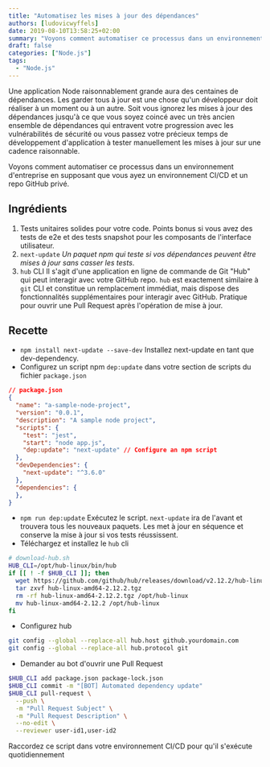 ```yaml
---
title: "Automatisez les mises à jour des dépendances"
authors: [ludovicwyffels]
date: 2019-08-10T13:58:25+02:00
summary: "Voyons comment automatiser ce processus dans un environnement d'entreprise en supposant que vous ayez un environnement CI/CD et un repo GitHub privé."
draft: false
categories: ["Node.js"]
tags:
  - "Node.js"
---
```


Une application Node raisonnablement grande aura des centaines de dépendances. Les garder tous à jour est une chose qu'un développeur doit réaliser à un moment ou à un autre. Soit vous ignorez les mises à jour des dépendances jusqu'à ce que vous soyez coincé avec un très ancien ensemble de dépendances qui entravent votre progression avec les vulnérabilités de sécurité ou vous passez votre précieux temps de développement d'application à tester manuellement les mises à jour sur une cadence raisonnable.

Voyons comment automatiser ce processus dans un environnement d'entreprise en supposant que vous ayez un environnement CI/CD et un repo GitHub privé.

## Ingrédients

1. Tests unitaires solides pour votre code. Points bonus si vous avez des tests de e2e et des tests snapshot pour les composants de l'interface utilisateur.
2. `next-update` _Un paquet npm qui teste si vos dépendances peuvent être mises à jour sans casser les tests_.
3. `hub` CLI Il s'agit d'une application en ligne de commande de Git "Hub" qui peut interagir avec votre GitHub repo. `hub` est exactement similaire à `git` CLI et constitue un remplacement immédiat, mais dispose des fonctionnalités supplémentaires pour interagir avec GitHub. Pratique pour ouvrir une Pull Request après l'opération de mise à jour.

## Recette

- `npm install next-update --save-dev`
  Installez next-update en tant que dev-dependency.
- Configurez un script npm `dep:update` dans votre section de scripts du fichier `package.json`

```json
// package.json
{
  "name": "a-sample-node-project",
  "version": "0.0.1",
  "description": "A sample node project",
  "scripts": {
    "test": "jest",
    "start": "node app.js",
    "dep:update": "next-update" // Configure an npm script
  },
  "devDependencies": {
    "next-update": "^3.6.0"
  },
  "dependencies": {
  },
}
```

- `npm run dep:update`
  Exécutez le script. `next-update` ira de l'avant et trouvera tous les nouveaux paquets. Les met à jour en séquence et conserve la mise à jour si vos tests réussissent.
- Téléchargez et installez le `hub` cli

```bash
# download-hub.sh
HUB_CLI=/opt/hub-linux/bin/hub
if [[ ! -f $HUB_CLI ]]; then
  wget https://github.com/github/hub/releases/download/v2.12.2/hub-linux-amd64-2.12.2.tgz
  tar zxvf hub-linux-amd64-2.12.2.tgz
  rm -rf hub-linux-amd64-2.12.2.tgz /opt/hub-linux
  mv hub-linux-amd64-2.12.2 /opt/hub-linux
fi
```

- Configurez hub

```bash
git config --global --replace-all hub.host github.yourdomain.com
git config --global --replace-all hub.protocol git
```

- Demander au bot d'ouvrir une Pull Request

```bash
$HUB_CLI add package.json package-lock.json
$HUB_CLI commit -m "[BOT] Automated dependency update"
$HUB_CLI pull-request \
  --push \
  -m "Pull Request Subject" \
  -m "Pull Request Description" \
  --no-edit \
  --reviewer user-id1,user-id2
```

Raccordez ce script dans votre environnement CI/CD pour qu'il s'exécute quotidiennement
